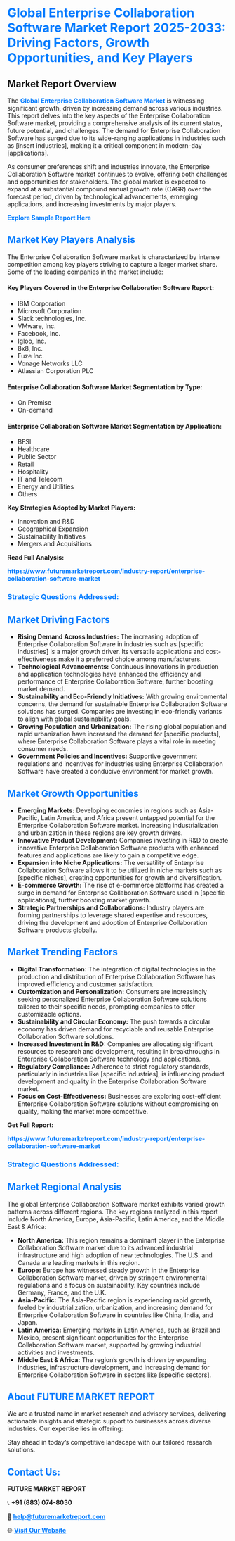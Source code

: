<h1 style="color: #007BFF;">Global Enterprise Collaboration Software Market Report 2025-2033: Driving Factors, Growth Opportunities, and Key Players</h1>

<section id="overview">
<h2>Market Report Overview</h2>
<p>The <a href="https://www.futuremarketreport.com/industry-report/enterprise-collaboration-software-market" style="color: #007BFF; text-decoration: none;"><strong>Global Enterprise Collaboration Software Market</strong></a> is witnessing significant growth, driven by increasing demand across various industries. This report delves into the key aspects of the Enterprise Collaboration Software market, providing a comprehensive analysis of its current status, future potential, and challenges. The demand for Enterprise Collaboration Software has surged due to its wide-ranging applications in industries such as [insert industries], making it a critical component in modern-day [applications].</p>
<p>As consumer preferences shift and industries innovate, the Enterprise Collaboration Software market continues to evolve, offering both challenges and opportunities for stakeholders. The global market is expected to expand at a substantial compound annual growth rate (CAGR) over the forecast period, driven by technological advancements, emerging applications, and increasing investments by major players.</p>
</section>

<section id="overview">
<p><a href="https://www.futuremarketreport.com/request-sample/reportId=103894" style="color: #007BFF; text-decoration: none;"><strong>Explore Sample Report Here</strong></a></p>
</section>

<section id="key-players">
<h2 style="color: #007BFF;">Market Key Players Analysis</h2>
<p>The Enterprise Collaboration Software market is characterized by intense competition among key players striving to capture a larger market share. Some of the leading companies in the market include:</p>
<h4>Key Players Covered in the Enterprise Collaboration Software Report:</h4>
<ul><li>IBM Corporation</li><li>Microsoft Corporation</li><li>Slack technologies, Inc.</li><li>VMware, Inc.</li><li>Facebook, Inc.</li><li>Igloo, Inc.</li><li>8x8, Inc.</li><li>Fuze Inc.</li><li>Vonage Networks LLC</li><li>Atlassian Corporation PLC</li></ul>
<h4>Enterprise Collaboration Software Market Segmentation by Type:</h4>
<ul><li>On Premise</li><li>On-demand</li></ul>

<h4>Enterprise Collaboration Software Market Segmentation by Application:</h4>
<ul><li>BFSI</li><li>Healthcare</li><li>Public Sector</li><li>Retail</li><li>Hospitality</li><li>IT and Telecom</li><li>Energy and Utilities</li><li>Others</li></ul>
<p><strong>Key Strategies Adopted by Market Players:</strong></p>
<ul>
<li>Innovation and R&D</li>
<li>Geographical Expansion</li>
<li>Sustainability Initiatives</li>
<li>Mergers and Acquisitions</li>
</ul>
</section>

<section>
<p><strong>Read Full Analysis: </strong></p><a href="https://www.futuremarketreport.com/industry-report/enterprise-collaboration-software-market" style="color: #007BFF; text-decoration: none;"><strong>https://www.futuremarketreport.com/industry-report/enterprise-collaboration-software-market</strong></a>
<h3 style="color: #007BFF;">Strategic Questions Addressed:</h3>
</section>

<section id="driving-factors">
<h2 style="color: #007BFF;">Market Driving Factors</h2>
<ul>
<li><strong>Rising Demand Across Industries:</strong> The increasing adoption of Enterprise Collaboration Software in industries such as [specific industries] is a major growth driver. Its versatile applications and cost-effectiveness make it a preferred choice among manufacturers.</li>
<li><strong>Technological Advancements:</strong> Continuous innovations in production and application technologies have enhanced the efficiency and performance of Enterprise Collaboration Software, further boosting market demand.</li>
<li><strong>Sustainability and Eco-Friendly Initiatives:</strong> With growing environmental concerns, the demand for sustainable Enterprise Collaboration Software solutions has surged. Companies are investing in eco-friendly variants to align with global sustainability goals.</li>
<li><strong>Growing Population and Urbanization:</strong> The rising global population and rapid urbanization have increased the demand for [specific products], where Enterprise Collaboration Software plays a vital role in meeting consumer needs.</li>
<li><strong>Government Policies and Incentives:</strong> Supportive government regulations and incentives for industries using Enterprise Collaboration Software have created a conducive environment for market growth.</li>
</ul>
</section>

<section id="growth-opportunities">
<h2 style="color: #007BFF;">Market Growth Opportunities</h2>
<ul>
<li><strong>Emerging Markets:</strong> Developing economies in regions such as Asia-Pacific, Latin America, and Africa present untapped potential for the Enterprise Collaboration Software market. Increasing industrialization and urbanization in these regions are key growth drivers.</li>
<li><strong>Innovative Product Development:</strong> Companies investing in R&D to create innovative Enterprise Collaboration Software products with enhanced features and applications are likely to gain a competitive edge.</li>
<li><strong>Expansion into Niche Applications:</strong> The versatility of Enterprise Collaboration Software allows it to be utilized in niche markets such as [specific niches], creating opportunities for growth and diversification.</li>
<li><strong>E-commerce Growth:</strong> The rise of e-commerce platforms has created a surge in demand for Enterprise Collaboration Software used in [specific applications], further boosting market growth.</li>
<li><strong>Strategic Partnerships and Collaborations:</strong> Industry players are forming partnerships to leverage shared expertise and resources, driving the development and adoption of Enterprise Collaboration Software products globally.</li>
</ul>
</section>

<section id="trending-factors">
<h2 style="color: #007BFF;">Market Trending Factors</h2>
<ul>
<li><strong>Digital Transformation:</strong> The integration of digital technologies in the production and distribution of Enterprise Collaboration Software has improved efficiency and customer satisfaction.</li>
<li><strong>Customization and Personalization:</strong> Consumers are increasingly seeking personalized Enterprise Collaboration Software solutions tailored to their specific needs, prompting companies to offer customizable options.</li>
<li><strong>Sustainability and Circular Economy:</strong> The push towards a circular economy has driven demand for recyclable and reusable Enterprise Collaboration Software solutions.</li>
<li><strong>Increased Investment in R&D:</strong> Companies are allocating significant resources to research and development, resulting in breakthroughs in Enterprise Collaboration Software technology and applications.</li>
<li><strong>Regulatory Compliance:</strong> Adherence to strict regulatory standards, particularly in industries like [specific industries], is influencing product development and quality in the Enterprise Collaboration Software market.</li>
<li><strong>Focus on Cost-Effectiveness:</strong> Businesses are exploring cost-efficient Enterprise Collaboration Software solutions without compromising on quality, making the market more competitive.</li>
</ul>
</section>

<section>
<p><strong>Get Full Report: </strong></p><a href="https://www.futuremarketreport.com/industry-report/enterprise-collaboration-software-market" style="color: #007BFF; text-decoration: none;"><strong>https://www.futuremarketreport.com/industry-report/enterprise-collaboration-software-market</strong></a>
<h3 style="color: #007BFF;">Strategic Questions Addressed:</h3>
</section>


<section id="regional-analysis">
<h2 style="color: #007BFF;">Market Regional Analysis</h2>
<p>The global Enterprise Collaboration Software market exhibits varied growth patterns across different regions. The key regions analyzed in this report include North America, Europe, Asia-Pacific, Latin America, and the Middle East & Africa:</p>
<ul>
<li><strong>North America:</strong> This region remains a dominant player in the Enterprise Collaboration Software market due to its advanced industrial infrastructure and high adoption of new technologies. The U.S. and Canada are leading markets in this region.</li>
<li><strong>Europe:</strong> Europe has witnessed steady growth in the Enterprise Collaboration Software market, driven by stringent environmental regulations and a focus on sustainability. Key countries include Germany, France, and the U.K.</li>
<li><strong>Asia-Pacific:</strong> The Asia-Pacific region is experiencing rapid growth, fueled by industrialization, urbanization, and increasing demand for Enterprise Collaboration Software in countries like China, India, and Japan.</li>
<li><strong>Latin America:</strong> Emerging markets in Latin America, such as Brazil and Mexico, present significant opportunities for the Enterprise Collaboration Software market, supported by growing industrial activities and investments.</li>
<li><strong>Middle East & Africa:</strong> The region’s growth is driven by expanding industries, infrastructure development, and increasing demand for Enterprise Collaboration Software in sectors like [specific sectors].</li>
</ul>
</section>

<footer>
<h2 style="color: #007BFF;">About FUTURE MARKET REPORT</h2>
<p>We are a trusted name in market research and advisory services, delivering actionable insights and strategic support to businesses across diverse industries. Our expertise lies in offering:</p>

<p>Stay ahead in today’s competitive landscape with our tailored research solutions.</p>

<h2 style="color: #007BFF;">Contact Us:</h2>
<p><strong>FUTURE MARKET REPORT</strong></p>
<p>📞 <strong>+91 (883) 074-8030</strong></p>
<p>📧 <strong><a href="mailto:help@futuremarketreport.com" style="color: #007BFF;">help@futuremarketreport.com</a></strong></p>
<p>🌐 <strong><a href="https://www.futuremarketreport.com/" style="color: #007BFF;">Visit Our Website</a></strong></p>
</footer>